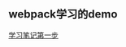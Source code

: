 ## webpack学习的demo


<html>
<a href="https://github.com/liyunxiang345/webpack-study/blob/master/notebook/step-1.md">学习笔记第一步</a>
</html>